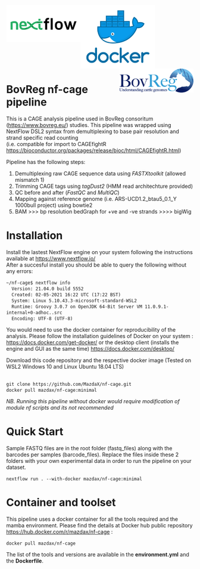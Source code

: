 <p>
  <img align="left" width="200" ![NextFlow Logo] src="/images/NF_logo.png"> 
  <img align="center" width="200" ![Docker Logo] src="/images/docker_logo.png"> 
  <img align="right" width="200" ![BovReg Logo] src="/images/BV_logo.png"> <br>
</p>

# BovReg nf-cage pipeline 
This is a CAGE analysis pipeline used in BovReg consoritum (https://www.bovreg.eu/) studies. This pipeline was wrapped using NextFlow DSL2 syntax from demultiplexing to base pair resolution and strand specific read counting <br> (i.e. compatible for import to CAGEfightR https://bioconductor.org/packages/release/bioc/html/CAGEfightR.html)



Pipeline has the following steps: 
1. Demultiplexing raw CAGE sequence data using _FASTXtoolkit_ (allowed mismatch 1)
2. Trimming CAGE tags using _tagDust2_ (HMM read architechture provided)
3. QC before and after (_FastQC_ and _MultiQC_)
4. Mapping against reference genome (i.e. ARS-UCD1.2_btau5_0.1_Y 1000bull project) using bowtie2
5. BAM >>> bp resolution bedGraph for +ve and -ve strands >>>> bigWig

# Installation

Install the lastest NextFlow engine on your system following the instructions available at https://www.nextflow.io/<br>
After a succesful install you should be able to query the following without any errors: 

```
~/nf-cage$ nextflow info
  Version: 21.04.0 build 5552
  Created: 02-05-2021 16:22 UTC (17:22 BST)
  System: Linux 5.10.43.3-microsoft-standard-WSL2
  Runtime: Groovy 3.0.7 on OpenJDK 64-Bit Server VM 11.0.9.1-internal+0-adhoc..src
  Encoding: UTF-8 (UTF-8)
```

You would need to use the docker container for reproducibility of the analysis. Please follow the installation guidelines of Docker on your system : https://docs.docker.com/get-docker/ or the desktop client (installs the engine and GUI as the same time) https://docs.docker.com/desktop/<br>

Download this code repository and the respective docker image (Tested on WSL2 Windows 10 and Linux Ubuntu 18.04 LTS) 

```

git clone https://github.com/MazdaX/nf-cage.git
docker pull mazdax/nf-cage:minimal

```
_NB. Running this pipeline without docker would require modification of module nf scripts and its not recommended_

# Quick Start

Sample FASTQ files are in the root folder (fastq_files) along with the barcodes per samples (barcode_files). Replace the files inside these 2 folders with your own experimental data in order to run the pipeline on your dataset. 

```
nextflow run . --with-docker mazdax/nf-cage:minimal 

```

# Container and toolset
This pipeline uses a docker container for all the tools required and the mamba environment. Please find the details at Docker hub public repository https://hub.docker.com/r/mazdax/nf-cage :
```
docker pull mazdax/nf-cage
```
The list of the tools and versions are available in the __environment.yml__ and the __Dockerfile__. 




